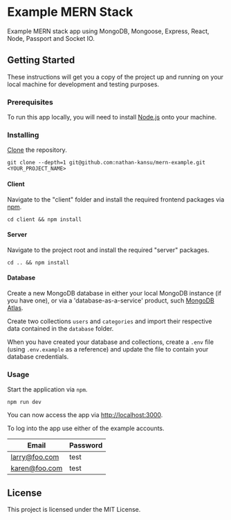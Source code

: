 # Example MERN Stack

Example MERN stack app using MongoDB, Mongoose, Express, React, Node, Passport and Socket IO.

## Getting Started

These instructions will get you a copy of the project up and running on your local machine for development and testing purposes.

### Prerequisites

To run this app locally, you will need to install [Node.js](https://nodejs.org/en/download/) onto your machine.

### Installing

[Clone](https://help.github.com/en/github/creating-cloning-and-archiving-repositories/cloning-a-repository) the repository.

```
git clone --depth=1 git@github.com:nathan-kansu/mern-example.git <YOUR_PROJECT_NAME>
```

#### Client

Navigate to the "client" folder and install the required frontend packages via [npm](https://www.npmjs.com/).

```
cd client && npm install
```

#### Server

Navigate to the project root and install the required "server" packages.

```
cd .. && npm install
```

#### Database

Create a new MongoDB database in either your local MongoDB instance (if you have one), or via a 'database-as-a-service' product, such [MongoDB Atlas](https://www.mongodb.com/cloud/atlas).

Create two collections `users` and `categories` and import their respective data contained in the `database` folder.

When you have created your database and collections, create a `.env` file (using `.env.example` as a reference) and update the file to contain your database credentials.

### Usage

Start the application via `npm`.

```
npm run dev
```

You can now access the app via [http://localhost:3000](http://localhost:3000/).

To log into the app use either of the example accounts.

| Email         | Password |
| ------------- | -------- |
| larry@foo.com | test     |
| karen@foo.com | test     |

## License

This project is licensed under the MIT License.
